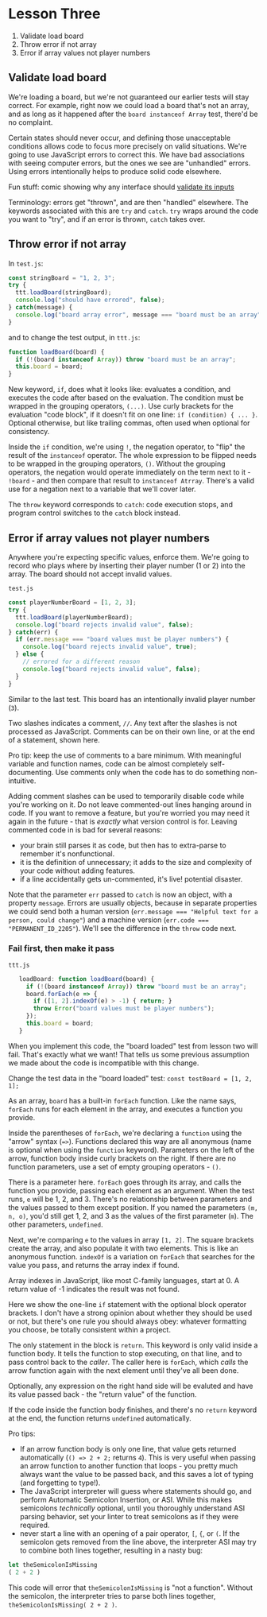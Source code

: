 # Lesson Three
1. Validate load board
1. Throw error if not array
1. Error if array values not player numbers 

## Validate load board
We're loading a board, but we're not guaranteed our earlier tests will stay correct. For example, right now we could load a board that's not an array, and as long as it happened after the `board instanceof Array` test, there'd be no complaint.

Certain states should never occur, and defining those unacceptable conditions allows code to focus more precisely on valid situations. We're going to use JavaScript errors to correct this. We have bad associations with seeing computer errors, but the ones we see are "unhandled" errors. Using errors intentionally helps to produce solid code elsewhere. 

Fun stuff: comic showing why any interface should [validate its inputs](https://xkcd.com/327/)

Terminology: errors get "thrown", and are then "handled" elsewhere. The keywords associated with this are `try` and `catch`. `try` wraps around the code you want to "try", and if an error is thrown, `catch` takes over. 

## Throw error if not array
In `test.js`:
```javascript
const stringBoard = "1, 2, 3";
try {
  ttt.loadBoard(stringBoard);
  console.log("should have errored", false);
} catch(message) {
  console.log("board array error", message === "board must be an array");
}
```

and to change the test output, in `ttt.js`:
```javascript
function loadBoard(board) {
  if (!(board instanceof Array)) throw "board must be an array";
  this.board = board;
}
```
New keyword, `if`, does what it looks like: evaluates a condition, and executes the code after based on the evaluation. The condition must be wrapped in the grouping operators, `(...)`. Use curly brackets for the evaluation "code block", if it doesn't fit on one line: `if (condition) { ... }`. Optional otherwise, but like trailing commas, often used when optional for consistency. 

Inside the `if` condition, we're using `!`, the negation operator, to "flip" the result of the `instanceof` operator. The whole expression to be flipped needs to be wrapped in the grouping operators, `()`. Without the grouping operators, the negation would operate immediately on the term next to it - `!board` - and then compare that result to `instanceof Atrray`. There's a valid use for a negation next to a variable that we'll cover later.

The `throw` keyword corresponds to `catch`: code execution stops, and program control switches to the `catch` block instead.

## Error if array values not player numbers 
Anywhere you're expecting specific values, enforce them. We're going to record who plays where by inserting their player number (1 or 2) into the array. The board should not accept invalid values.

`test.js`
```javascript
const playerNumberBoard = [1, 2, 3];
try {
  ttt.loadBoard(playerNumberBoard);
  console.log("board rejects invalid value", false);
} catch(err) {
  if (err.message === "board values must be player numbers") {
    console.log("board rejects invalid value", true);
  } else {
    // errored for a different reason
    console.log("board rejects invalid value", false);
  }
}
```
Similar to the last test. This board has an intentionally invalid player number (`3`). 

Two slashes indicates a comment, `//`. Any text after the slashes is not processed as JavaScript. Comments can be on their own line, or at the end of a statement, shown here. 

Pro tip: keep the use of comments to a bare minimum. With meaningful variable and function names, code can be almost completely self-documenting. Use comments only when the code has to do something non-intuitive. 

Adding comment slashes can be used to temporarily disable code while you're working on it. Do not leave commented-out lines hanging around in code. If you want to remove a feature, but you're worried you may need it again in the future - that is _exactly_ what version control is for. Leaving commented code in is bad for several reasons:
- your brain still parses it as code, but then has to extra-parse to remember it's nonfunctional.
- it is the definition of unnecessary; it adds to the size and complexity of your code without adding features. 
- if a line accidentally gets un-commented, it's live! potential disaster.

Note that the parameter `err` passed to `catch` is now an object, with a property `message`. Errors are usually objects, because in separate properties we could send both a human version (`err.message === "Helpful text for a person, could change"`) and a machine version (`err.code === "PERMANENT_ID_2205"`). We'll see the difference in the `throw` code next.

### Fail first, then make it pass
`ttt.js`
```javascript
   loadBoard: function loadBoard(board) {
     if (!(board instanceof Array)) throw "board must be an array";
     board.forEach(e => {
       if ([1, 2].indexOf(e) > -1) { return; }
       throw Error("board values must be player numbers");
     });
     this.board = board;
   }
```
When you implement this code, the "board loaded" test from lesson two will fail. That's exactly what we want! That tells us some previous assumption we made about the code is incompatible with this change. 

Change the test data in the "board loaded" test: `const testBoard = [1, 2, 1];`

As an array, `board` has a built-in `forEach` function. Like the name says, `forEach` runs for each element in the array, and executes a function you provide. 

Inside the parentheses of `forEach`, we're declaring a `function` using the "arrow" syntax (`=>`). Functions declared this way are all anonymous (name is optional when using the `function` keyword). Parameters on the left of the arrow, function body inside curly brackets on the right. If there are no function parameters, use a set of empty grouping operators - `()`.

There is a parameter here. `forEach` goes through its array, and calls the function you provide, passing each element as an argument. When the test runs, `e` will be 1, 2, and 3. There's no relationship between parameters and the values passed to them except position. If you named the parameters `(m, n, o)`, you'd still get 1, 2, and 3 as the values of the first parameter (`m`). The other parameters, `undefined`.

Next, we're comparing `e` to the values in array `[1, 2]`. The square brackets create the array, and also populate it with two elements. This is like an anonymous function. `indexOf` is a variation on `forEach` that searches for the value you pass, and returns the array index if found.

Array indexes in JavaScript, like most C-family languages, start at 0. A return value of -1 indicates the result was not found. 

Here we show the one-line `if` statement with the optional block operator brackets. I don't have a strong opinion about whether they should be used or not, but there's one rule you should always obey: whatever formatting you choose, be totally consistent within a project.

The only statement in the block is `return`. This keyword is only valid inside a function body. It tells the function to stop executing, on that line, and to pass control back to the _caller_. The caller here is `forEach`, which _calls_ the arrow function again with the next element until they've all been done. 

Optionally, any expression on the right hand side will be evaluted and have its value passed back - the "return value" of the function.

If the code inside the function body finishes, and there's no `return` keyword at the end, the function returns `undefined` automatically. 

Pro tips: 
- If an arrow function body is only one line, that value gets returned automatically (`() => 2 + 2;` returns `4`). This is very useful when passing an arrow function to another function that loops - you pretty much always want the value to be passed back, and this saves a lot of typing (and forgetting to type!).
- The JavaScript interpreter will guess where statements should go, and perform Automatic Semicolon Insertion, or ASI. While this makes semicolons _technically_ optional, until you thoroughly understand ASI parsing behavior, set your linter to treat semicolons as if they were required. 
- never start a line with an opening of a pair operator, `[`, `{`, or `(`. If the semicolon gets removed from the line above, the interpreter ASI may try to combine both lines together, resulting in a nasty bug:
```javascript
let theSemicolonIsMissing
( 2 + 2 )
```
This code will error that `theSemicolonIsMissing` is "not a function". Without the semicolon, the interpreter tries to parse both lines together, `theSemicolonIsMissing( 2 + 2 )`.
